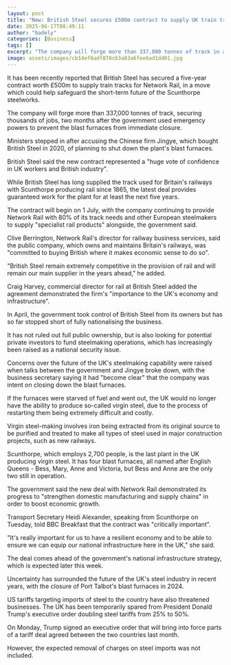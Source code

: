 ```yaml
---
layout: post
title: "New: British Steel secures £500m contract to supply UK train tracks"
date: 2025-06-17T08:49:11
author: "badely"
categories: [Business]
tags: []
excerpt: "The company will forge more than 337,000 tonnes of track in a deal safeguarding its future for the next five years."
image: assets/images/cb14ef8adf878c63a83a6fee6ad1dd01.jpg
---
```


It has been recently reported that British Steel has secured a five-year contract worth £500m to supply train tracks for Network Rail, in a move which could help safeguard the short-term future of the Scunthorpe steelworks.

The company will forge more than 337,000 tonnes of track, securing thousands of jobs, two months after the government used emergency powers to prevent the blast furnaces from immediate closure.

Ministers stepped in after accusing the Chinese firm Jingye, which bought British Steel in 2020, of planning to shut down the plant's blast furnaces.

British Steel said the new contract represented a "huge vote of confidence in UK workers and British industry".

While British Steel has long supplied the track used for Britain's railways with Scunthorpe producing rail since 1865, the latest deal provides guaranteed work for the plant for at least the next five years. 

The contract will begin on 1 July, with the company continuing to provide Network Rail with 80% of its track needs and other European steelmakers to supply "specialist rail products" alongside, the government said.

Clive Berrington, Network Rail's director for railway business services, said the public company, which owns and maintains Britain's railways, was "committed to buying British where it makes economic sense to do so".

"British Steel remain extremely competitive in the provision of rail and will remain our main supplier in the years ahead," he added.

Craig Harvey, commercial director for rail at British Steel added the agreement demonstrated the firm's "importance to the UK's economy and infrastructure".

In April, the government took control of British Steel from its owners but has so far stopped short of fully nationalising the business. 

It has not ruled out full public ownership, but is also looking for potential private investors to fund steelmaking operations, which has increasingly been raised as a national security issue.

Concerns over the future of the UK's steelmaking capability were raised when talks between the government and Jingye broke down, with the business secretary saying it had "become clear" that the company was intent on closing down the blast furnaces.

If the furnaces were starved of fuel and went out, the UK would no longer have the ability to produce so-called virgin steel, due to the process of restarting them being extremely difficult and costly.

Virgin steel-making involves iron being extracted from its original source to be purified and treated to make all types of steel used in major construction projects, such as new railways.

Scunthorpe, which employs 2,700 people, is the last plant in the UK producing virgin steel. It has four blast furnaces, all named after English Queens - Bess, Mary, Anne and Victoria, but Bess and Anne are the only two still in operation.

The government said the new deal with Network Rail demonstrated its progress to "strengthen domestic manufacturing and supply chains" in order to boost economic growth.

Transport Secretary Heidi Alexander, speaking from Scunthorpe on Tuesday, told BBC Breakfast that the contract was "critically important".

"It's really important for us to have a resilient economy and to be able to ensure we can equip our national infrastructure here in the UK," she said.

The deal comes ahead of the government's national infrastructure strategy, which is expected later this week.

Uncertainty has surrounded the future of the UK's steel industry in recent years, with the closure of Port Talbot's blast furnaces in 2024.

US tariffs targeting imports of steel to the country have also threatened businesses. The UK has been temporarily spared from President Donald Trump's executive order doubling steel tariffs from 25% to 50%. 

On Monday, Trump signed an executive order that will bring into force parts of a tariff deal agreed between the two countries last month.

However, the expected removal of charges on steel imports was not included.

